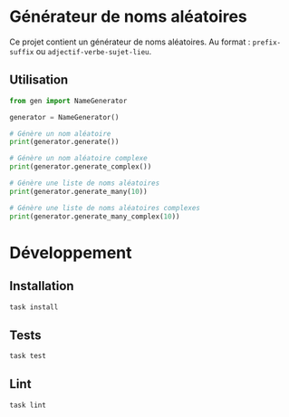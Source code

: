 # Générateur de noms aléatoires

Ce projet contient un générateur de noms aléatoires. Au format : `prefix-suffix` ou `adjectif-verbe-sujet-lieu`.

## Utilisation

```python
from gen import NameGenerator

generator = NameGenerator()

# Génère un nom aléatoire
print(generator.generate())

# Génère un nom aléatoire complexe
print(generator.generate_complex())

# Génère une liste de noms aléatoires
print(generator.generate_many(10))

# Génère une liste de noms aléatoires complexes
print(generator.generate_many_complex(10))
```

# Développement

## Installation

```bash
task install
```

## Tests

```bash
task test
```

## Lint

```bash
task lint
```
